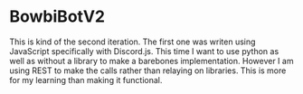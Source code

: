 # BowbiBotV2
This is kind of the second iteration. The first one was writen using JavaScript specifically with Discord.js. This time I want to use python as well as without a library to make a barebones implementation. However I am using REST to make the calls rather than relaying on libraries. This is more for my learning than making it functional.
